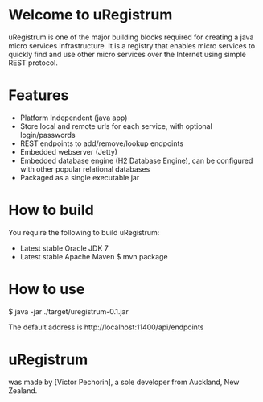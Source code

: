 Welcome to uRegistrum
==========

uRegistrum is one of the major building blocks required for creating a java micro services infrastructure. It is a registry that enables micro services to quickly find and use other micro services over the Internet using simple REST protocol.

Features
==========
- Platform Independent (java app)
- Store local and remote urls for each service, with optional login/passwords
- REST endpoints to add/remove/lookup endpoints
- Embedded webserver (Jetty)
- Embedded database engine (H2 Database Engine), can be configured with other popular relational databases
- Packaged as a single executable jar

How to build
==========

You require the following to build uRegistrum:

- Latest stable Oracle JDK 7
- Latest stable Apache Maven
 $ mvn package
     

How to use
==========
	
 $ java -jar ./target/uregistrum-0.1.jar

The default address is http://localhost:11400/api/endpoints

uRegistrum
==========

 was made by [Victor Pechorin], a sole developer from Auckland, New Zealand.
